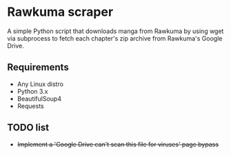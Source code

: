 # Rawkuma scraper 
A simple Python script that downloads manga from Rawkuma by using wget via subprocess to fetch each chapter's zip archive from Rawkuma's Google Drive.

## Requirements
- Any Linux distro
- Python 3.x
- BeautifulSoup4
- Requests

## TODO list
- ~~Implement a 'Google Drive can't scan this file for viruses' page bypass~~

